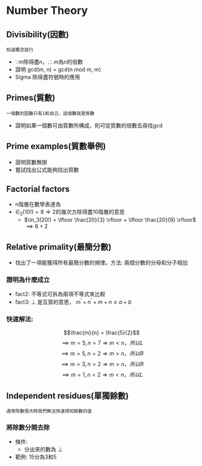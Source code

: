 # Number Theory
## Divisibility(因數)
`知道概念就行`
* $\because m \text{除得盡}n，\therefore m \text{為} n \text{的倍數}$
* 證明 gcd(m, n) = gcd(n mod m, m)
* Sigma 除得盡符號時的應用

## Primes(質數)
`一個數的因數只有1和自己，這個數就是質數`
* 證明如果一個數可由質數所構成，則可從質數的倍數去尋找gcd

## Prime examples(質數舉例)
* 證明質數無限
* 嘗試找出公式能夠找出質數

## Factorial factors
* n階層在數學表達為
* $\in _2 (10!) = 8 \Rightarrow \text{2的幾次方除得盡10階層的意思}$
  * $\in_3(20!) = \lfloor \frac{20}{3} \rfloor + \lfloor \frac{20}{9} \rfloor$
  $\implies 6 + 2$

## Relative primality(最簡分數)
* 找出了一項能獲得所有最簡分數的規律。方法: 兩個分數的分母和分子相加
### 證明為什麼成立
  * fact2: 不等式可拆為兩項不等式來比較
  * fact3: $\bot$ 是互質的意思， $m^\prime + n^\prime + m+n\leq a+b$
### 快速解法:
$$\frac{m}{n} = \frac{5}{2}$$
$$\implies m = 5, n = 7 \Rightarrow m < n ，所以L$$
$$\implies m = 5, n = 2 \Rightarrow m > n ，所以R$$
$$\implies m = 3, n = 2 \Rightarrow m > n ，所以R$$
$$\implies m = 1, n = 2 \Rightarrow m < n ，所以L$$

## Independent residues(單獨餘數)
`通常除數很大時我們無法快速得知餘數的值`

### 將除數分開去除
* 條件:
  * 分出來的數為 $\bot$
* 範例: 15分為3和5

###
